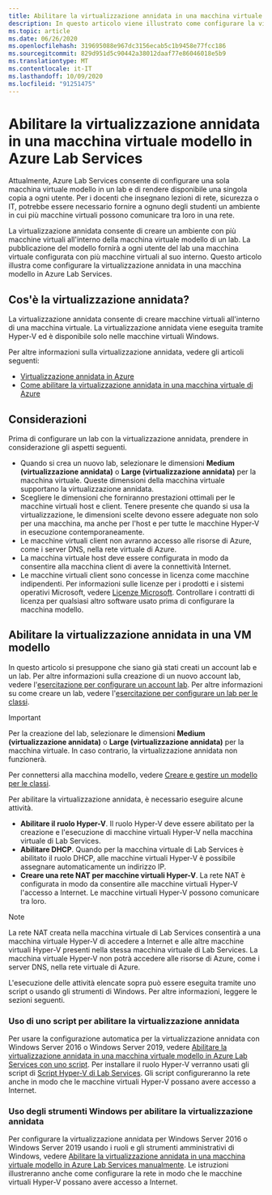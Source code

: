 ```yaml
---
title: Abilitare la virtualizzazione annidata in una macchina virtuale modello in Azure Lab Services | Microsoft Docs
description: In questo articolo viene illustrato come configurare la virtualizzazione annidata in un computer modello in Azure Lab Services.
ms.topic: article
ms.date: 06/26/2020
ms.openlocfilehash: 319695088e967dc3156ecab5c1b9458e77fcc186
ms.sourcegitcommit: 829d951d5c90442a38012daaf77e86046018e5b9
ms.translationtype: MT
ms.contentlocale: it-IT
ms.lasthandoff: 10/09/2020
ms.locfileid: "91251475"
---
```

# <a name="enable-nested-virtualization-on-a-template-virtual-machine-in-azure-lab-services"></a>Abilitare la virtualizzazione annidata in una macchina virtuale modello in Azure Lab Services

Attualmente, Azure Lab Services consente di configurare una sola macchina virtuale modello in un lab e di rendere disponibile una singola copia a ogni utente. Per i docenti che insegnano lezioni di rete, sicurezza o IT, potrebbe essere necessario fornire a ognuno degli studenti un ambiente in cui più macchine virtuali possono comunicare tra loro in una rete.

La virtualizzazione annidata consente di creare un ambiente con più macchine virtuali all'interno della macchina virtuale modello di un lab. La pubblicazione del modello fornirà a ogni utente del lab una macchina virtuale configurata con più macchine virtuali al suo interno.  Questo articolo illustra come configurare la virtualizzazione annidata in una macchina modello in Azure Lab Services.

## <a name="what-is-nested-virtualization"></a>Cos'è la virtualizzazione annidata?

La virtualizzazione annidata consente di creare macchine virtuali all'interno di una macchina virtuale. La virtualizzazione annidata viene eseguita tramite Hyper-V ed è disponibile solo nelle macchine virtuali Windows.

Per altre informazioni sulla virtualizzazione annidata, vedere gli articoli seguenti:

- [Virtualizzazione annidata in Azure](https://azure.microsoft.com/blog/nested-virtualization-in-azure/)
- [Come abilitare la virtualizzazione annidata in una macchina virtuale di Azure](../virtual-machines/windows/nested-virtualization.md)

## <a name="considerations"></a>Considerazioni

Prima di configurare un lab con la virtualizzazione annidata, prendere in considerazione gli aspetti seguenti.

- Quando si crea un nuovo lab, selezionare le dimensioni **Medium (virtualizzazione annidata)** o **Large (virtualizzazione annidata)** per la macchina virtuale. Queste dimensioni della macchina virtuale supportano la virtualizzazione annidata.
- Scegliere le dimensioni che forniranno prestazioni ottimali per le macchine virtuali host e client.  Tenere presente che quando si usa la virtualizzazione, le dimensioni scelte devono essere adeguate non solo per una macchina, ma anche per l'host e per tutte le macchine Hyper-V in esecuzione contemporaneamente.
- Le macchine virtuali client non avranno accesso alle risorse di Azure, come i server DNS, nella rete virtuale di Azure.
- La macchina virtuale host deve essere configurata in modo da consentire alla macchina client di avere la connettività Internet.
- Le macchine virtuali client sono concesse in licenza come macchine indipendenti. Per informazioni sulle licenze per i prodotti e i sistemi operativi Microsoft, vedere [Licenze Microsoft](https://www.microsoft.com/licensing/default). Controllare i contratti di licenza per qualsiasi altro software usato prima di configurare la macchina modello.

## <a name="enable-nested-virtualization-on-a-template-vm"></a>Abilitare la virtualizzazione annidata in una VM modello

In questo articolo si presuppone che siano già stati creati un account lab e un lab.  Per altre informazioni sulla creazione di un nuovo account lab, vedere l'[esercitazione per configurare un account lab](tutorial-setup-lab-account.md). Per altre informazioni su come creare un lab, vedere l'[esercitazione per configurare un lab per le classi](tutorial-setup-classroom-lab.md).

>[!IMPORTANT]
>Per la creazione del lab, selezionare le dimensioni **Medium (virtualizzazione annidata)** o **Large (virtualizzazione annidata)** per la macchina virtuale.  In caso contrario, la virtualizzazione annidata non funzionerà.  

Per connettersi alla macchina modello, vedere [Creare e gestire un modello per le classi](how-to-create-manage-template.md).

Per abilitare la virtualizzazione annidata, è necessario eseguire alcune attività.  

- **Abilitare il ruolo Hyper-V**. Il ruolo Hyper-V deve essere abilitato per la creazione e l'esecuzione di macchine virtuali Hyper-V nella macchina virtuale di Lab Services.
- **Abilitare DHCP**.  Quando per la macchina virtuale di Lab Services è abilitato il ruolo DHCP, alle macchine virtuali Hyper-V è possibile assegnare automaticamente un indirizzo IP.
- **Creare una rete NAT per macchine virtuali Hyper-V**.  La rete NAT è configurata in modo da consentire alle macchine virtuali Hyper-V l'accesso a Internet.  Le macchine virtuali Hyper-V possono comunicare tra loro.

>[!NOTE]
>La rete NAT creata nella macchina virtuale di Lab Services consentirà a una macchina virtuale Hyper-V di accedere a Internet e alle altre macchine virtuali Hyper-V presenti nella stessa macchina virtuale di Lab Services.  La macchina virtuale Hyper-V non potrà accedere alle risorse di Azure, come i server DNS, nella rete virtuale di Azure.

L'esecuzione delle attività elencate sopra può essere eseguita tramite uno script o usando gli strumenti di Windows.  Per altre informazioni, leggere le sezioni seguenti.

### <a name="using-script-to-enable-nested-virtualization"></a>Uso di uno script per abilitare la virtualizzazione annidata

Per usare la configurazione automatica per la virtualizzazione annidata con Windows Server 2016 o Windows Server 2019, vedere [Abilitare la virtualizzazione annidata in una macchina virtuale modello in Azure Lab Services con uno script](how-to-enable-nested-virtualization-template-vm-using-script.md). Per installare il ruolo Hyper-V verranno usati gli script di [Script Hyper-V di Lab Services](https://github.com/Azure/azure-devtestlab/tree/master/samples/ClassroomLabs/Scripts/HyperV).  Gli script configureranno la rete anche in modo che le macchine virtuali Hyper-V possano avere accesso a Internet.

### <a name="using-windows-tools-to-enable-nested-virtualization"></a>Uso degli strumenti Windows per abilitare la virtualizzazione annidata

Per configurare la virtualizzazione annidata per Windows Server 2016 o Windows Server 2019 usando i ruoli e gli strumenti amministrativi di Windows, vedere [Abilitare la virtualizzazione annidata in una macchina virtuale modello in Azure Lab Services manualmente](how-to-enable-nested-virtualization-template-vm-ui.md).  Le istruzioni illustreranno anche come configurare la rete in modo che le macchine virtuali Hyper-V possano avere accesso a Internet.
